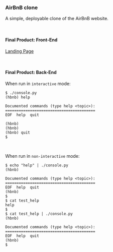 ### AirBnB clone

A simple, deployable clone of the AirBnB website.

<br />

#### Final Product: Front-End

[Landing Page](img/fin-prod.png)

<br />

#### Final Product: Back-End

When run in `interactive` mode:

```
$ ./console.py
(hbnb) help

Documented commands (type help <topic>):
========================================
EOF  help  quit

(hbnb) 
(hbnb) 
(hbnb) quit
$
```

<br />

When run in `non-interactive` mode:

```
$ echo "help" | ./console.py
(hbnb)

Documented commands (type help <topic>):
========================================
EOF  help  quit
(hbnb) 
$
$ cat test_help
help
$
$ cat test_help | ./console.py
(hbnb)

Documented commands (type help <topic>):
========================================
EOF  help  quit
(hbnb) 
$
```

<br />
